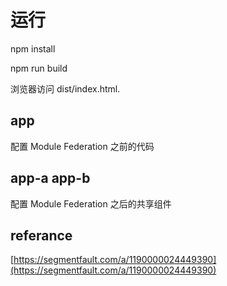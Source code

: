 # 运行

npm install

npm run build

浏览器访问 dist/index.html.

## app
配置 Module Federation 之前的代码


## app-a  app-b
配置 Module Federation 之后的共享组件

## referance
[https://segmentfault.com/a/1190000024449390](https://segmentfault.com/a/1190000024449390)
